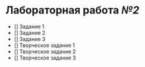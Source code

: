 # **Лабораторная работа _№2_**
- [] Задание 1
- [] Задание 2
- [] Задание 3
- [] Творческое задание 1
- [] Творческое задание 2
- [] Творческое задание 3